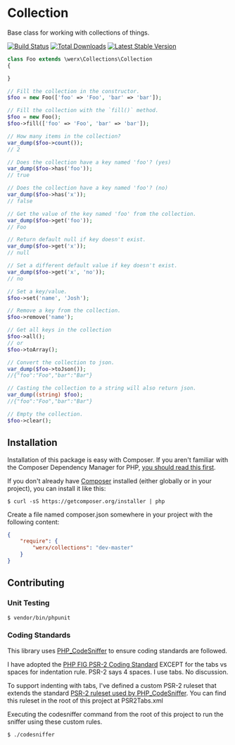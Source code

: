 # Collection

Base class for working with collections of things.

[![Build Status](https://travis-ci.org/werx/collections.png?branch=master)](https://travis-ci.org/werx/collections) [![Total Downloads](https://poser.pugx.org/werx/collections/downloads.png)](https://packagist.org/packages/werx/collections) [![Latest Stable Version](https://poser.pugx.org/werx/collections/v/stable.png)](https://packagist.org/packages/werx/collections)


```php
class Foo extends \werx\Collections\Collection
{

}

// Fill the collection in the constructor.
$foo = new Foo(['foo' => 'Foo', 'bar' => 'bar']);

// Fill the collection with the `fill()` method.
$foo = new Foo();
$foo->fill(['foo' => 'Foo', 'bar' => 'bar']);

// How many items in the collection?
var_dump($foo->count());
// 2

// Does the collection have a key named 'foo'? (yes)
var_dump($foo->has('foo'));
// true

// Does the collection have a key named 'foo'? (no)
var_dump($foo->has('x'));
// false

// Get the value of the key named 'foo' from the collection.
var_dump($foo->get('foo'));
// Foo

// Return default null if key doesn't exist.
var_dump($foo->get('x'));
// null

// Set a different default value if key doesn't exist.
var_dump($foo->get('x', 'no'));
// no

// Set a key/value.
$foo->set('name', 'Josh');

// Remove a key from the collection.
$foo->remove('name');

// Get all keys in the collection
$foo->all();
// or 
$foo->toArray();

// Convert the collection to json.
var_dump($foo->toJson());
//{"foo":"Foo","bar":"Bar"}

// Casting the collection to a string will also return json.
var_dump((string) $foo);
//{"foo":"Foo","bar":"Bar"}

// Empty the collection.
$foo->clear();


```

## Installation
Installation of this package is easy with Composer. If you aren't familiar with the Composer Dependency Manager for PHP, [you should read this first](https://getcomposer.org/doc/00-intro.md).

If you don't already have [Composer](https://getcomposer.org) installed (either globally or in your project), you can install it like this:

	$ curl -sS https://getcomposer.org/installer | php

Create a file named composer.json somewhere in your project with the following content:

``` json
{
	"require": {
		"werx/collections": "dev-master"
	}
}
```

## Contributing

### Unit Testing

	$ vendor/bin/phpunit

### Coding Standards
This library uses [PHP_CodeSniffer](http://www.squizlabs.com/php-codesniffer) to ensure coding standards are followed.

I have adopted the [PHP FIG PSR-2 Coding Standard](http://www.php-fig.org/psr/psr-2/) EXCEPT for the tabs vs spaces for indentation rule. PSR-2 says 4 spaces. I use tabs. No discussion.

To support indenting with tabs, I've defined a custom PSR-2 ruleset that extends the standard [PSR-2 ruleset used by PHP_CodeSniffer](https://github.com/squizlabs/PHP_CodeSniffer/blob/master/CodeSniffer/Standards/PSR2/ruleset.xml). You can find this ruleset in the root of this project at PSR2Tabs.xml

Executing the codesniffer command from the root of this project to run the sniffer using these custom rules.


	$ ./codesniffer
